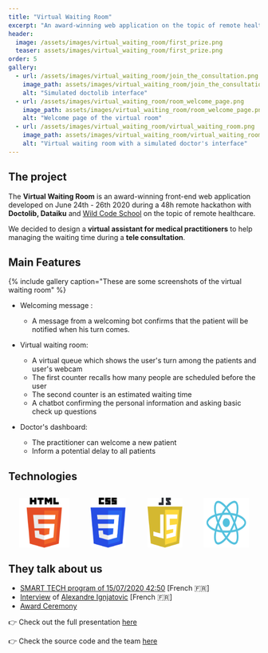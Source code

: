 ```yaml
---
title: "Virtual Waiting Room"
excerpt: "An award-winning web application on the topic of remote healthcare"
header:
  image: /assets/images/virtual_waiting_room/first_prize.png
  teaser: assets/images/virtual_waiting_room/first_prize.png
order: 5
gallery:
  - url: /assets/images/virtual_waiting_room/join_the_consultation.png
    image_path: assets/images/virtual_waiting_room/join_the_consultation.png
    alt: "Simulated doctolib interface"
  - url: /assets/images/virtual_waiting_room/room_welcome_page.png
    image_path: assets/images/virtual_waiting_room/room_welcome_page.png
    alt: "Welcome page of the virtual room"
  - url: /assets/images/virtual_waiting_room/virtual_waiting_room.png
    image_path: assets/images/virtual_waiting_room/virtual_waiting_room.png
    alt: "Virtual waiting room with a simulated doctor's interface"
---
```


## The project

The **Virtual Waiting Room** is an award-winning front-end web application developed on June 24th - 26th 2020 during a 48h remote hackathon with **Doctolib, Dataiku** and [Wild Code School](https://www.wildcodeschool.com/en-GB) on the topic of remote healthcare.   

We decided to design a **virtual assistant for medical practitioners** to help managing the waiting time during a **tele consultation**. 

## Main Features

{% include gallery caption="These are some screenshots of the virtual waiting room" %}

* Welcoming message : 
  - A message from a welcoming bot confirms that the patient will be notified when his turn comes.

* Virtual waiting room:
  - A virtual queue which shows the user's turn among the patients and user's webcam 
  - The first counter recalls how many people are scheduled before the user
  - The second counter is an estimated waiting time
  - A chatbot confirming the personal information and asking basic check up questions

* Doctor's dashboard:
  - The practitioner can welcome a new patient
  - Inform a potential delay to all patients 

## Technologies

<div style="display:flex; justify-content:space-around; margin:30px 0;">
<img src="/assets/logo/HTML5_Logo.svg"  alt="HTML5 logo" style="width: 100px; height: auto;"/>
<img src="/assets/logo/CSS3_Logo.svg"  alt="CSS3 logo" style="width: 70px; height: auto;"/>
<img src="/assets/logo/JS_Logo.svg"  alt="JavaScript logo" style="width: 70px; height: auto;"/>
<img src="/assets/logo/Reactjs_Logo.svg"  alt="ReactJS logo" style="width: 90px; height: auto; grid-column: 2"/>
</div>

## They talk about us

- [SMART TECH program of 15/07/2020 42:50](https://youtu.be/80EbT_Oiv5M?t=2572) [French 🇫🇷]
- [Interview](https://www.linkedin.com/posts/wild-codes-chool_retour-sur-notre-dernier-hackathon-avec-linterview-ugcPost-6698867125521547264-bLTk) of [Alexandre Ignjatovic](https://www.linkedin.com/in/alexandre-ignjatovic/) [French 🇫🇷]
- [Award Ceremony](https://www.linkedin.com/posts/activity-6697415902087925760-q4Pp)


👉 Check out the full presentation [here](https://www.youtube.com/watch?v=J8esGGOShqM&t=6s)

👉 Check the source code and the team [here](https://github.com/clrko/hackarburer---Virtual-Waiting-Room)